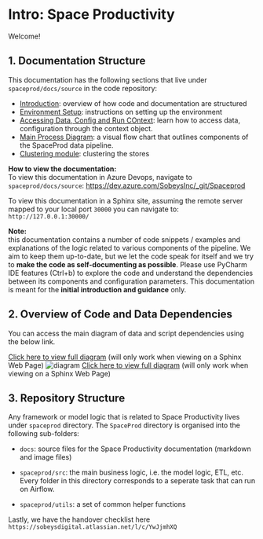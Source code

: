 # Intro: Space Productivity

Welcome!

## 1. Documentation Structure
This documentation has the following sections that live under `spaceprod/docs/source` in the code repository:

 - [Introduction](/00_intro.md): overview of how code and documentation are structured
 - [Environment Setup](/01_environment_setup_and_coding_standards.md): instructions on setting up the environment
 - [Accessing Data, Config and Run COntext](/02_accessing_data_config_and_context.md): learn how to access data, configuration through the context object.
 - [Main Process Diagram](/02_diagram_simple.md): a visual flow chart that outlines components of the SpaceProd data pipeline.
 - [Clustering module](/03_clustering.md): clustering the stores


**How to view the documentation:**<br>
To view this documentation in Azure Devops, navigate to `spaceprod/docs/source`: https://dev.azure.com/SobeysInc/_git/Spaceprod

To view this documentation in a Sphinx site, assuming the remote server mapped to your local port `30000` you can navigate to: `http://127.0.0.1:30000/`

**Note:**<br>
this documentation contains a number of code snippets / examples and explanations of the
logic related to various components of the pipeline.
We aim to keep them up-to-date, but we let the code speak for itself and we try to **make the code
as self-documenting as possible**. Please use PyCharm IDE features (Ctrl+b) to explore the code
and understand the dependencies between its components and configuration parameters. This documentation
is meant for the **initial introduction and guidance** only.

## 2. Overview of Code and Data Dependencies
You can access the main diagram of data and script dependencies using the below link.

<a href="/_static/diagram.html" target="_blank">Click here to view full diagram</a> (will only work when viewing on a Sphinx Web Page)
![diagram](img/diagram.png)
<a href="/_static/diagram.html" target="_blank">Click here to view full diagram</a> (will only work when viewing on a Sphinx Web Page)

## 3. Repository Structure

Any framework or model logic that is related to Space Productivity lives under `spaceprod` directory.
The `SpaceProd` directory is organised into the following sub-folders:

- `docs`: source files for the Space Productivity documentation (markdown and image files)

- `spaceprod/src`: the main business logic, i.e. the model logic, ETL, etc. Every folder in this directory corresponds to a seperate task that can run on Airflow.
    
- `spaceprod/utils`: a set of common helper functions 



Lastly, we have the handover checklist here
`https://sobeysdigital.atlassian.net/l/c/YwJjmhXQ`
